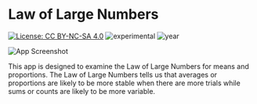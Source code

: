 # Law of Large Numbers

[![License: CC BY-NC-SA 4.0](https://img.shields.io/badge/License-CC%20BY--NC--SA%204.0-lightgrey.svg)](https://creativecommons.org/licenses/by-nc-sa/4.0/) ![experimental](https://img.shields.io/badge/lifecycle-experimental-orange) ![year](https://img.shields.io/badge/year-2017-lightgrey)

![App Screenshot](https://sites.psu.edu/shinyapps/files/2018/11/4632842b1f60218b595633b9184ed06ac630bade-largenumber-1q90cv3.png)

This app is designed to examine the Law of Large Numbers for means and proportions. The Law of Large Numbers tells us that averages or proportions are likely to be more stable when there are more trials while sums or counts are likely to be more variable.
